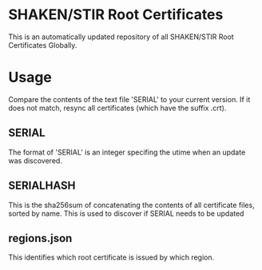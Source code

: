 # SHAKEN/STIR Root Certificates

This is an automatically updated repository of all SHAKEN/STIR Root Certificates Globally.

# Usage
Compare the contents of the text file 'SERIAL' to your current version. If it does not match,
resync all certificates (which have the suffix .crt).

## SERIAL
The format of 'SERIAL' is an integer specifing the utime when an update was discovered.

## SERIALHASH
This is the sha256sum of concatenating the contents of all certificate files, sorted by name.
This is used to discover if SERIAL needs to be updated

## regions.json
This identifies which root certificate is issued by which region.

